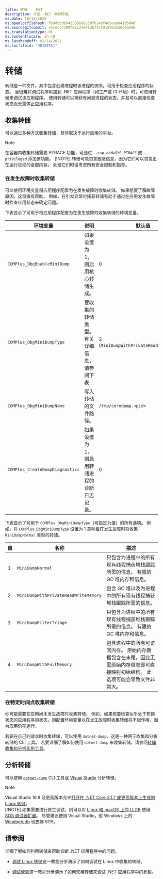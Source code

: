 ```yaml
---
title: 转储 - .NET
description: 介绍 .NET 中的转储。
ms.date: 10/12/2020
ms.openlocfilehash: f68d9bd804350366625df014df4d9ca0641d5d4d
ms.sourcegitcommit: a4cecb7389f02c27e412b743f9189bd2a6dea4d6
ms.translationtype: HT
ms.contentlocale: zh-CN
ms.lasthandoff: 01/14/2021
ms.locfileid: "98188551"
---
```

# <a name="dumps"></a>转储

转储是一种文件，其中包含创建进程时该进程的快照，可用于检查应用程序的状态。 当很难将调试程序附加到 .NET 应用程序（如生产或 CI 环境）时，可使用转储来调试该应用程序。 使用转储可以捕获有问题进程的状态，并且可以直接检查状态而无需停止应用程序。

## <a name="collect-dumps"></a>收集转储

可以通过多种方式收集转储，具体取决于运行应用的平台。

> [!NOTE]
> 在容器内收集转储需要 PTRACE 功能，可通过 `--cap-add=SYS_PTRACE` 或 `--privileged` 添加该功能。
> [!NOTE]
> 转储可能包含敏感信息，因为它们可以包含正在运行进程的全部内存。 处理它们时请考虑所有安全限制和指导。

### <a name="collecting-dumps-on-crash"></a>在发生故障时收集转储

可以使用环境变量将应用程序配置为在发生故障时收集转储。 如果想要了解故障原因，这将很有帮助。 例如，在引发异常时捕获转储有助于通过在应用发生故障时检查应用状态来确定问题。

下表显示了可用于将应用程序配置为在发生故障时收集转储的环境变量。

|环境变量|说明|默认值|
|-------|---------|---|
|`COMPlus_DbgEnableMiniDump`|如果设置为 1，则启用核心转储生成。|0|
|`COMPlus_DbgMiniDumpType`|要收集的转储类型。 有关详细信息，请参阅下表|2 (`MiniDumpWithPrivateReadWriteMemory`)|
|`COMPlus_DbgMiniDumpName`|写入转储的文件路径。|`/tmp/coredump.<pid>`|
|`COMPlus_CreateDumpDiagnostics`|如果设置为 1，则启用转储进程的诊断日志记录。|0|

下表显示了可用于 `COMPlus_DbgMiniDumpType`（可指定为值）的所有选项。 例如，将 `COMPlus_DbgMiniDumpType` 设置为 1 意味着在发生故障时将收集 `MiniDumpNormal` 类型的转储。

|值|名称|描述|
|-----|----|-----------|
|1|`MiniDumpNormal`|只包含为进程中的所有现有线程捕获堆栈跟踪所需的信息。 有限的 GC 堆内存和信息。|
|2|`MiniDumpWithPrivateReadWriteMemory`|包含 GC 堆以及为进程中的所有现有线程捕获堆栈跟踪所需的信息。|
|3|`MiniDumpFilterTriage`|只包含为进程中的所有现有线程捕获堆栈跟踪所需的信息。 有限的 GC 堆内存和信息。|
|4|`MiniDumpWithFullMemory`|包含进程中的所有可访问内存。 原始内存数据包含在末尾，因此无需原始内存信息即可直接映射初始结构。 此选项可能会导致文件非常大。|

### <a name="collecting-dumps-at-specific-point-in-time"></a>在特定时间点收集转储

你可能需要在应用尚未发生故障时收集转储。 例如，如果想要检查似乎处于死锁状态的应用程序的状态，则配置环境变量以在发生故障时收集转储将不起作用，因为应用仍在运行。

若要在自己的请求时收集转储，可以使用 `dotnet-dump`，这是一种用于收集和分析转储的 CLI 工具。 若要详细了解如何使用 `dotnet-dump` 来收集转储，请参阅[转储收集和分析实用工具](dotnet-dump.md)。

## <a name="analyze-dumps"></a>分析转储

可以使用 [`dotnet-dump`](dotnet-dump.md) CLI 工具或 [Visual Studio](/visualstudio/debugger/using-dump-files) 分析转储。

> [!NOTE]
> Visual Studio 16.8 及更高版本允许[打开在 .NET Core 3.1.7 或更高版本上生成的 Linux 转储](https://devblogs.microsoft.com/visualstudio/linux-managed-memory-dump-debugging/)。  
> [!NOTE]
> 如果需要进行原生调试，则可以对 [Linux 和 macOS 上的 LLDB](debug-linux-dumps.md#analyze-dumps-on-linux) 使用 [SOS 调试器扩展](sos-debugging-extension.md)。 尽管建议使用 Visual Studio，但 Windows 上的 [Windbg/cdb](/windows-hardware/drivers/debugger/debugger-download-tools) 也支持 SOS。

## <a name="see-also"></a>请参阅

详细了解如何利用转储来帮助诊断 .NET 应用程序中的问题。

* [调试 Linux 转储](debug-linux-dumps.md)这一教程分步演示了如何调试在 Linux 中收集的转储。

* [调试死锁](debug-deadlock.md)这一教程分步演示了如何使用转储来调试 .NET 应用程序中的死锁。

